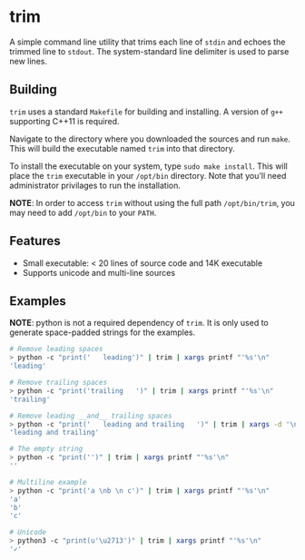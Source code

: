 # trim

A simple command line utility that trims each line of `stdin` and echoes the trimmed line to `stdout`. The system-standard line delimiter is used to parse new lines.

## Building

`trim` uses a standard `Makefile` for building and installing. A version of `g++` supporting C++11 is required.

Navigate to the directory where you downloaded the sources and run `make`. This will build the executable named `trim` into that directory.

To install the executable on your system, type `sudo make install`. This will place the `trim` executable in your
`/opt/bin` directory. Note that you'll need administrator privilages to run the installation.

**NOTE**: In order to access `trim` without using the full path `/opt/bin/trim`, you may need to add `/opt/bin` to your `PATH`.

## Features
* Small executable: < 20 lines of source code and 14K executable
* Supports unicode and multi-line sources

## Examples
**NOTE**: python is not a required dependency of `trim`. It is only used to generate space-padded strings for the examples.

```sh
# Remove leading spaces
> python -c "print('   leading')" | trim | xargs printf "'%s'\n"
'leading'

# Remove trailing spaces
> python -c "print('trailing   ')" | trim | xargs printf "'%s'\n"
'trailing'

# Remove leading __and__ trailing spaces
> python -c "print('   leading and trailing   ')" | trim | xargs -d '\n' printf "'%s'\n"
'leading and trailing'

# The empty string
> python -c "print('')" | trim | xargs printf "'%s'\n"
''

# Multiline example
> python -c "print('a \nb \n c')" | trim | xargs printf "'%s'\n"
'a'
'b'
'c'

# Unicode
> python3 -c "print(u'\u2713')" | trim | xargs printf "'%s'\n"
'✓'
```
